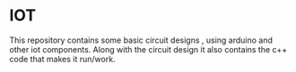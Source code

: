 # IOT
This repository contains some basic circuit designs , using arduino and other iot components. Along with the circuit design it also contains the c++ code that makes it run/work.
